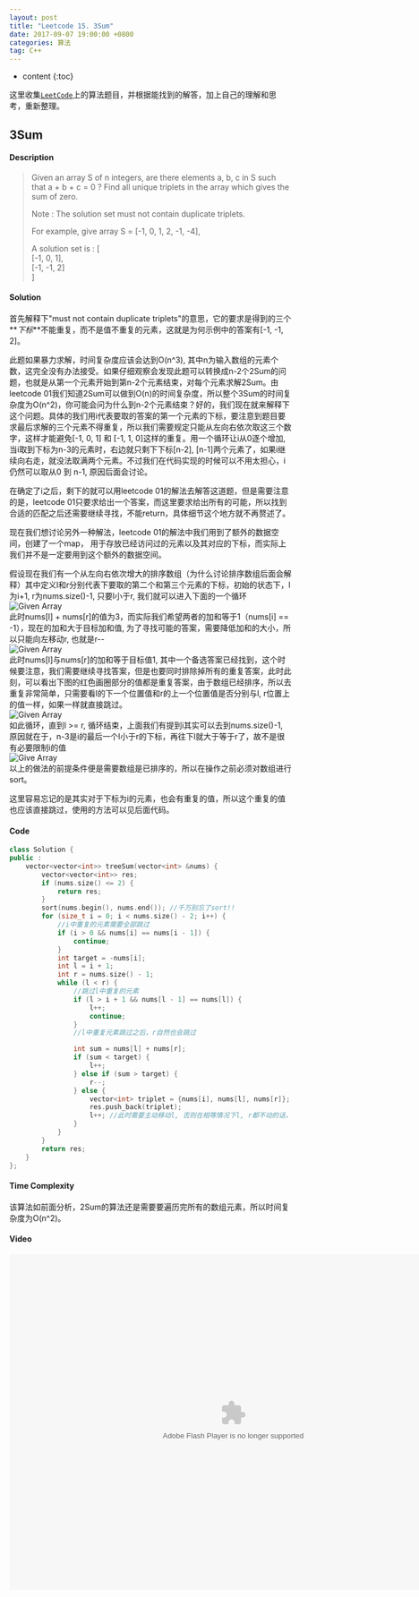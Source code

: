 ```yaml
---
layout: post
title: "Leetcode 15. 3Sum"
date: 2017-09-07 19:00:00 +0800 
categories: 算法
tag: C++
---
```

* content
{:toc}

这里收集[`LeetCode`](https://leetcode.com)上的算法题目，并根据能找到的解答，加上自己的理解和思考，重新整理。

<!-- more -->

## 3Sum

#### Description

>Given an array S of n integers, are there elements a, b, c in S such that a + b + c = 0 ? Find all unique triplets in the array which gives the sum of zero.
>
>Note : The solution set must not contain duplicate triplets.
>
>For example, give array S = [-1, 0, 1, 2, -1, -4],
>
>A solution set is :
[  
   [-1, 0, 1],  
   [-1, -1, 2]  
]

#### Solution

首先解释下"must not contain duplicate triplets"的意思，它的要求是得到的三个**_下标_**不能重复，而不是值不重复的元素，这就是为何示例中的答案有[-1, -1, 2]。

此题如果暴力求解，时间复杂度应该会达到O(n^3), 其中n为输入数组的元素个数，这完全没有办法接受。如果仔细观察会发现此题可以转换成n-2个2Sum的问题，也就是从第一个元素开始到第n-2个元素结束，对每个元素求解2Sum。由leetcode 01我们知道2Sum可以做到O(n)的时间复杂度，所以整个3Sum的时间复杂度为O(n^2)，你可能会问为什么到n-2个元素结束？好的，我们现在就来解释下这个问题。具体的我们用i代表要取的答案的第一个元素的下标，要注意到题目要求最后求解的三个元素不得重复，所以我们需要规定只能从左向右依次取这三个数字，这样才能避免[-1, 0, 1] 和 [-1, 1, 0]这样的重复。用一个循环让i从0逐个增加, 当i取到下标为n-3的元素时，右边就只剩下下标[n-2], [n-1]两个元素了，如果i继续向右走，就没法取满两个元素。不过我们在代码实现的时候可以不用太担心，i仍然可以取从0 到 n-1, 原因后面会讨论。

在确定了i之后，剩下的就可以用leetcode 01的解法去解答这道题，但是需要注意的是，leetcode 01只要求给出一个答案，而这里要求给出所有的可能，所以找到合适的匹配之后还需要继续寻找，不能return，具体细节这个地方就不再赘述了。

现在我们想讨论另外一种解法，leetcode 01的解法中我们用到了额外的数据空间，创建了一个map， 用于存放已经访问过的元素以及其对应的下标，而实际上我们并不是一定要用到这个额外的数据空间。

假设现在我们有一个从左向右依次增大的排序数组（为什么讨论排序数组后面会解释）其中定义l和r分别代表下要取的第二个和第三个元素的下标，初始的状态下，l为i+1, r为nums.size()-1, 只要l小于r, 我们就可以进入下面的一个循环    
![Given Array](http://ovwkcbdpf.bkt.clouddn.com/image/leetcode15/leetcode15_01.png)  
此时nums[l] + nums[r]的值为3，而实际我们希望两者的加和等于1（nums[i] == -1），现在的加和大于目标加和值, 为了寻找可能的答案，需要降低加和的大小，所以只能向左移动r, 也就是r--  
![Given Array](http://ovwkcbdpf.bkt.clouddn.com/image/leetcode15/leetcode15_02.png)  
此时nums[l]与nums[r]的加和等于目标值1, 其中一个备选答案已经找到，这个时候要注意，我们需要继续寻找答案，但是也要同时排除掉所有的重复答案，此时此刻，可以看出下图的红色画圈部分的值都是重复答案，由于数组已经排序，所以去重复非常简单，只需要看l的下一个位置值和r的上一个位置值是否分别与l, r位置上的值一样，如果一样就直接跳过。  
![Given Array](http://ovwkcbdpf.bkt.clouddn.com/image/leetcode15/leetcode15_03.png)  
如此循环，直到l >= r, 循环结束，上面我们有提到i其实可以去到nums.size()-1, 原因就在于，n-3是i的最后一个l小于r的下标，再往下l就大于等于r了，故不是很有必要限制i的值  
![Give Array](http://ovwkcbdpf.bkt.clouddn.com/image/leetcode15/leetcode15_04.png)  
以上的做法的前提条件便是需要数组是已排序的，所以在操作之前必须对数组进行sort。

这里容易忘记的是其实对于下标为i的元素，也会有重复的值，所以这个重复的值也应该直接跳过，使用的方法可以见后面代码。

#### Code
```cpp
class Solution {
public :
    vector<vector<int>> treeSum(vector<int> &nums) {
        vector<vector<int>> res;
        if (nums.size() <= 2) {
            return res;
        }
        sort(nums.begin(), nums.end()); //千万别忘了sort!!
        for (size_t i = 0; i < nums.size() - 2; i++) {
            //i中重复的元素需要全部跳过
            if (i > 0 && nums[i] == nums[i - 1]) {
                continue;
            }
            int target = -nums[i];
            int l = i + 1;
            int r = nums.size() - 1;
            while (l < r) {
                //跳过l中重复的元素
                if (l > i + 1 && nums[l - 1] == nums[l]) {
                    l++;
                    continue;
                }
                //l中重复元素跳过之后，r自然也会跳过

                int sum = nums[l] + nums[r];
                if (sum < target) {
                    l++;
                } else if (sum > target) {
                    r--;
                } else {
                    vector<int> triplet = {nums[i], nums[l], nums[r]};
                    res.push_back(triplet);
                    l++; //此时需要主动移动l, 否则在相等情况下l, r都不动的话，代码会陷入死循环
                }
            }
        }
        return res;
    }
};
```

#### Time Complexity

该算法如前面分析，2Sum的算法还是需要要遍历完所有的数组元素，所以时间复杂度为O(n^2)。

#### Video

<embed src='http://player.youku.com/player.php/sid/XMjkwMzEwNTAwNA==/v.swf' allowFullScreen='true' quality='high' width='800' height='600' align='middle' allowScriptAccess='always' type='application/x-shockwave-flash' wmode="opaque">